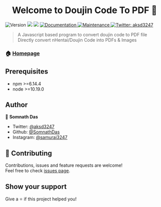 <h1 align="center">Welcome to Doujin Code To PDF 👋</h1>
<p>
  <img alt="Version" src="https://img.shields.io/badge/version-0.0.2-blue.svg?cacheSeconds=2592000" />
  <img src="https://img.shields.io/badge/npm-%3E%3D6.14.4-blue.svg" />
  <img src="https://img.shields.io/badge/node-%3E%3D10.19.0-blue.svg" />
  <a href="https://github.com/SomnathDas/DoujinCodeToPdf#readme" target="_blank">
    <img alt="Documentation" src="https://img.shields.io/badge/documentation-yes-brightgreen.svg" />
  </a>
  <a href="https://github.com/SomnathDas/DoujinCodeToPdf/graphs/commit-activity" target="_blank">
    <img alt="Maintenance" src="https://img.shields.io/badge/Maintained%3F-yes-green.svg" />
  </a>
  <a href="https://twitter.com/aksd3247" target="_blank">
    <img alt="Twitter: aksd3247" src="https://img.shields.io/twitter/follow/aksd3247.svg?style=social" />
  </a>
</p>

> A Javascript based program to convert doujin code to PDF file
> Directly convert nHentai/Doujin Code into PDFs & Images

### 🏠 [Homepage](https://github.com/SomnathDas/DoujinCodeToPdf#README.md)

## Prerequisites

- npm >=6.14.4
- node >=10.19.0

## Author

👤 **Somnath Das**

* Twitter: [@aksd3247](https://twitter.com/aksd3247)
* Github: [@SomnathDas](https://github.com/SomnathDas)
* Instagram: [@samurai3247](https://www.instagram.com/samurai3247/)

## 🤝 Contributing

Contributions, issues and feature requests are welcome!<br />Feel free to check [issues page](https://github.com/SomnathDas/DoujinCodeToPdf/issues). 

## Show your support

Give a ⭐️ if this project helped you!
